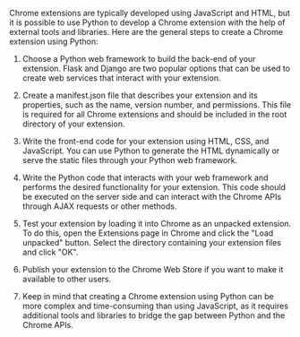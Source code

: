 Chrome extensions are typically developed using JavaScript and HTML, but it is possible to use Python to develop a Chrome extension with the help of external tools and libraries. Here are the general steps to create a Chrome extension using Python:

1. Choose a Python web framework to build the back-end of your extension. Flask and Django are two popular options that can be used to create web services that interact with your extension.

2. Create a manifest.json file that describes your extension and its properties, such as the name, version number, and permissions. This file is required for all Chrome extensions and should be included in the root directory of your extension.

3. Write the front-end code for your extension using HTML, CSS, and JavaScript. You can use Python to generate the HTML dynamically or serve the static files through your Python web framework.

4. Write the Python code that interacts with your web framework and performs the desired functionality for your extension. This code should be executed on the server side and can interact with the Chrome APIs through AJAX requests or other methods.

5. Test your extension by loading it into Chrome as an unpacked extension. To do this, open the Extensions page in Chrome and click the "Load unpacked" button. Select the directory containing your extension files and click "OK".

6. Publish your extension to the Chrome Web Store if you want to make it available to other users.

7. Keep in mind that creating a Chrome extension using Python can be more complex and time-consuming than using JavaScript, as it requires additional tools and libraries to bridge the gap between Python and the Chrome APIs.
